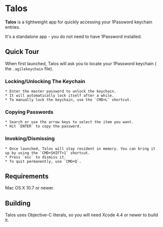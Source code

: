 Talos
======

**Talos** is a lightweight app for quickly accessing your 1Password keychain entries.

It's a standalone app - you do not need to have 1Password installed.

Quick Tour
-----------
When first launched, Talos will ask you to locate your 1Password keychain ( the `.agilekeychain` file).

### Locking/Unlocking The Keychain

    * Enter the master password to unlock the keychain.
    * It will automatically lock itself after a while.
    * To manually lock the keychain, use the `CMD+L` shortcut.

### Copying Passwords

    * Search or use the arrow keys to select the item you want.
    * Hit `ENTER` to copy the password.

### Invoking/Dismissing

    * Once launched, Talos will stay resident in memory. You can bring it up by using the `CMD+SHIFT+1` shortcut.
    * Press `esc` to dismiss it.
    * To quit permanently, use `CMD+Q`.

Requirements
-------------

Mac OS X 10.7 or newer.

Building
---------

Talos uses Objective-C literals, so you will need Xcode 4.4 or newer to build it.